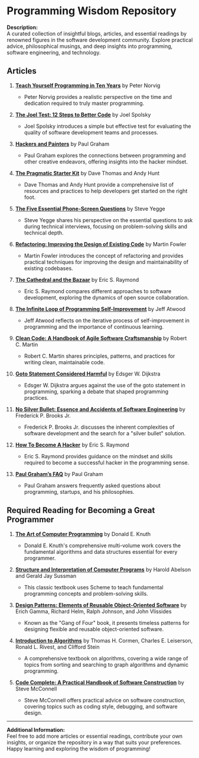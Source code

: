 # Programming Wisdom Repository

**Description:**  
A curated collection of insightful blogs, articles, and essential readings by renowned figures in the software development community. Explore practical advice, philosophical musings, and deep insights into programming, software engineering, and technology.

## Articles

1. **[Teach Yourself Programming in Ten Years](http://norvig.com/21-days.html)** by Peter Norvig

   - Peter Norvig provides a realistic perspective on the time and dedication required to truly master programming.

2. **[The Joel Test: 12 Steps to Better Code](https://www.joelonsoftware.com/2000/08/09/the-joel-test-12-steps-to-better-code/)** by Joel Spolsky

   - Joel Spolsky introduces a simple but effective test for evaluating the quality of software development teams and processes.

3. **[Hackers and Painters](http://www.paulgraham.com/hp.html)** by Paul Graham

   - Paul Graham explores the connections between programming and other creative endeavors, offering insights into the hacker mindset.

4. **[The Pragmatic Starter Kit](https://pragprog.com/articles/the-pragmatic-starter-kit/)** by Dave Thomas and Andy Hunt

   - Dave Thomas and Andy Hunt provide a comprehensive list of resources and practices to help developers get started on the right foot.

5. **[The Five Essential Phone-Screen Questions](https://steve-yegge.blogspot.com/2008/03/five-essential-phone-screen-questions.html)** by Steve Yegge

   - Steve Yegge shares his perspective on the essential questions to ask during technical interviews, focusing on problem-solving skills and technical depth.

6. **[Refactoring: Improving the Design of Existing Code](https://martinfowler.com/books/refactoring.html)** by Martin Fowler

   - Martin Fowler introduces the concept of refactoring and provides practical techniques for improving the design and maintainability of existing codebases.

7. **[The Cathedral and the Bazaar](http://www.catb.org/~esr/writings/cathedral-bazaar/)** by Eric S. Raymond

   - Eric S. Raymond compares different approaches to software development, exploring the dynamics of open source collaboration.

8. **[The Infinite Loop of Programming Self-Improvement](https://blog.codinghorror.com/the-infinite-loop-of-programming-self-improvement/)** by Jeff Atwood

   - Jeff Atwood reflects on the iterative process of self-improvement in programming and the importance of continuous learning.

9. **[Clean Code: A Handbook of Agile Software Craftsmanship](https://www.goodreads.com/book/show/3735293-clean-code)** by Robert C. Martin

   - Robert C. Martin shares principles, patterns, and practices for writing clean, maintainable code.

10. **[Goto Statement Considered Harmful](https://homepages.cwi.nl/~storm/teaching/reader/Dijkstra68.pdf)** by Edsger W. Dijkstra

    - Edsger W. Dijkstra argues against the use of the goto statement in programming, sparking a debate that shaped programming practices.

11. **[No Silver Bullet: Essence and Accidents of Software Engineering](https://worrydream.com/refs/Brooks-NoSilverBullet.pdf)** by Frederick P. Brooks Jr.

    - Frederick P. Brooks Jr. discusses the inherent complexities of software development and the search for a "silver bullet" solution.

12. **[How To Become A Hacker](http://www.catb.org/~esr/faqs/hacker-howto.html)** by Eric S. Raymond

    - Eric S. Raymond provides guidance on the mindset and skills required to become a successful hacker in the programming sense.

13. **[Paul Graham’s FAQ](http://www.paulgraham.com/pfaq.html)** by Paul Graham
    - Paul Graham answers frequently asked questions about programming, startups, and his philosophies.

## Required Reading for Becoming a Great Programmer

1. **[The Art of Computer Programming](https://www-cs-faculty.stanford.edu/~knuth/taocp.html)** by Donald E. Knuth

   - Donald E. Knuth's comprehensive multi-volume work covers the fundamental algorithms and data structures essential for every programmer.

2. **[Structure and Interpretation of Computer Programs](https://mitpress.mit.edu/sites/default/files/sicp/index.html)** by Harold Abelson and Gerald Jay Sussman

   - This classic textbook uses Scheme to teach fundamental programming concepts and problem-solving skills.

3. **[Design Patterns: Elements of Reusable Object-Oriented Software](https://www.amazon.com/Design-Patterns-Elements-Reusable-Object-Oriented/dp/0201633612)** by Erich Gamma, Richard Helm, Ralph Johnson, and John Vlissides

   - Known as the "Gang of Four" book, it presents timeless patterns for designing flexible and reusable object-oriented software.

4. **[Introduction to Algorithms](https://mitpress.mit.edu/books/introduction-algorithms)** by Thomas H. Cormen, Charles E. Leiserson, Ronald L. Rivest, and Clifford Stein

   - A comprehensive textbook on algorithms, covering a wide range of topics from sorting and searching to graph algorithms and dynamic programming.

5. **[Code Complete: A Practical Handbook of Software Construction](https://www.goodreads.com/book/show/4845.Code_Complete)** by Steve McConnell
   - Steve McConnell offers practical advice on software construction, covering topics such as coding style, debugging, and software design.

---

**Additional Information:**  
Feel free to add more articles or essential readings, contribute your own insights, or organize the repository in a way that suits your preferences. Happy learning and exploring the wisdom of programming!
